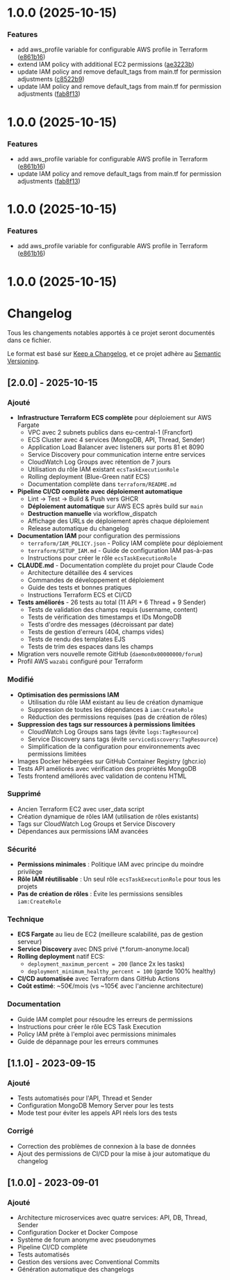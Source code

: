# 1.0.0 (2025-10-15)


### Features

* add aws_profile variable for configurable AWS profile in Terraform ([e861b16](https://github.com/Daemon0x00000000/forum/commit/e861b1667c5fc68fc4e75cbe5c5a541e7ad8d814))
* extend IAM policy with additional EC2 permissions ([ae3223b](https://github.com/Daemon0x00000000/forum/commit/ae3223b023f582e011363e77a91bda97ce3b3713))
* update IAM policy and remove default_tags from main.tf for permission adjustments ([c8522b9](https://github.com/Daemon0x00000000/forum/commit/c8522b956b2d7896d24d810b13d590c4bd22d6d7))
* update IAM policy and remove default_tags from main.tf for permission adjustments ([fab8f13](https://github.com/Daemon0x00000000/forum/commit/fab8f1305f885371b818305c4ca6ea9a704330c9))



# 1.0.0 (2025-10-15)


### Features

* add aws_profile variable for configurable AWS profile in Terraform ([e861b16](https://github.com/Daemon0x00000000/forum/commit/e861b1667c5fc68fc4e75cbe5c5a541e7ad8d814))
* update IAM policy and remove default_tags from main.tf for permission adjustments ([fab8f13](https://github.com/Daemon0x00000000/forum/commit/fab8f1305f885371b818305c4ca6ea9a704330c9))



# 1.0.0 (2025-10-15)


### Features

* add aws_profile variable for configurable AWS profile in Terraform ([e861b16](https://github.com/Daemon0x00000000/forum/commit/e861b1667c5fc68fc4e75cbe5c5a541e7ad8d814))



# 1.0.0 (2025-10-15)



# Changelog

Tous les changements notables apportés à ce projet seront documentés dans ce fichier.

Le format est basé sur [Keep a Changelog](https://keepachangelog.com/fr/1.0.0/),
et ce projet adhère au [Semantic Versioning](https://semver.org/spec/v2.0.0.html).

## [2.0.0] - 2025-10-15

### Ajouté
- **Infrastructure Terraform ECS complète** pour déploiement sur AWS Fargate
  - VPC avec 2 subnets publics dans eu-central-1 (Francfort)
  - ECS Cluster avec 4 services (MongoDB, API, Thread, Sender)
  - Application Load Balancer avec listeners sur ports 81 et 8090
  - Service Discovery pour communication interne entre services
  - CloudWatch Log Groups avec rétention de 7 jours
  - Utilisation du rôle IAM existant `ecsTaskExecutionRole`
  - Rolling deployment (Blue-Green natif ECS)
  - Documentation complète dans `terraform/README.md`
- **Pipeline CI/CD complète avec déploiement automatique**
  - Lint → Test → Build & Push vers GHCR
  - **Déploiement automatique** sur AWS ECS après build sur `main`
  - **Destruction manuelle** via workflow_dispatch
  - Affichage des URLs de déploiement après chaque déploiement
  - Release automatique du changelog
- **Documentation IAM** pour configuration des permissions
  - `terraform/IAM_POLICY.json` - Policy IAM complète pour déploiement
  - `terraform/SETUP_IAM.md` - Guide de configuration IAM pas-à-pas
  - Instructions pour créer le rôle `ecsTaskExecutionRole`
- **CLAUDE.md** - Documentation complète du projet pour Claude Code
  - Architecture détaillée des 4 services
  - Commandes de développement et déploiement
  - Guide des tests et bonnes pratiques
  - Instructions Terraform ECS et CI/CD
- **Tests améliorés** - 26 tests au total (11 API + 6 Thread + 9 Sender)
  - Tests de validation des champs requis (username, content)
  - Tests de vérification des timestamps et IDs MongoDB
  - Tests d'ordre des messages (décroissant par date)
  - Tests de gestion d'erreurs (404, champs vides)
  - Tests de rendu des templates EJS
  - Tests de trim des espaces dans les champs
- Migration vers nouvelle remote GitHub (`daemon0x00000000/forum`)
- Profil AWS `wazabi` configuré pour Terraform

### Modifié
- **Optimisation des permissions IAM**
  - Utilisation du rôle IAM existant au lieu de création dynamique
  - Suppression de toutes les dépendances à `iam:CreateRole`
  - Réduction des permissions requises (pas de création de rôles)
- **Suppression des tags sur ressources à permissions limitées**
  - CloudWatch Log Groups sans tags (évite `logs:TagResource`)
  - Service Discovery sans tags (évite `servicediscovery:TagResource`)
  - Simplification de la configuration pour environnements avec permissions limitées
- Images Docker hébergées sur GitHub Container Registry (ghcr.io)
- Tests API améliorés avec vérification des propriétés MongoDB
- Tests frontend améliorés avec validation de contenu HTML

### Supprimé
- Ancien Terraform EC2 avec user_data script
- Création dynamique de rôles IAM (utilisation de rôles existants)
- Tags sur CloudWatch Log Groups et Service Discovery
- Dépendances aux permissions IAM avancées

### Sécurité
- **Permissions minimales** : Politique IAM avec principe du moindre privilège
- **Rôle IAM réutilisable** : Un seul rôle `ecsTaskExecutionRole` pour tous les projets
- **Pas de création de rôles** : Évite les permissions sensibles `iam:CreateRole`

### Technique
- **ECS Fargate** au lieu de EC2 (meilleure scalabilité, pas de gestion serveur)
- **Service Discovery** avec DNS privé (*.forum-anonyme.local)
- **Rolling deployment** natif ECS:
  - `deployment_maximum_percent = 200` (lance 2x les tasks)
  - `deployment_minimum_healthy_percent = 100` (garde 100% healthy)
- **CI/CD automatisée** avec Terraform dans GitHub Actions
- **Coût estimé**: ~50€/mois (vs ~105€ avec l'ancienne architecture)

### Documentation
- Guide IAM complet pour résoudre les erreurs de permissions
- Instructions pour créer le rôle ECS Task Execution
- Policy IAM prête à l'emploi avec permissions minimales
- Guide de dépannage pour les erreurs communes

## [1.1.0] - 2023-09-15

### Ajouté
- Tests automatisés pour l'API, Thread et Sender
- Configuration MongoDB Memory Server pour les tests
- Mode test pour éviter les appels API réels lors des tests

### Corrigé
- Correction des problèmes de connexion à la base de données
- Ajout des permissions de CI/CD pour la mise à jour automatique du changelog

## [1.0.0] - 2023-09-01

### Ajouté
- Architecture microservices avec quatre services: API, DB, Thread, Sender
- Configuration Docker et Docker Compose
- Système de forum anonyme avec pseudonymes
- Pipeline CI/CD complète
- Tests automatisés
- Gestion des versions avec Conventional Commits
- Génération automatique des changelogs 